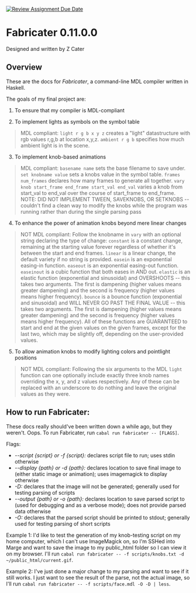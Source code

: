 [![Review Assignment Due Date](https://classroom.github.com/assets/deadline-readme-button-24ddc0f5d75046c5622901739e7c5dd533143b0c8e959d652212380cedb1ea36.svg)](https://classroom.github.com/a/mHYDusTj)

# Fabricater 0.11.0.0
Designed and written by Z Cater

## Overview

These are the docs for *Fabricater*, a command-line MDL compiler written in Haskell.

The goals of my final project are:

1. To ensure that my compiler is MDL-compliant

2. To implement lights as symbols on the symbol table
> MDL compliant:
> `light r g b x y z` creates a "light" datastructure with rgb values r,g,b at location x,y,z.
> `ambient r g b` specifies how much ambient light is in the scene.

3. To implement knob-based animations
> MDL compliant: 
> `basename name` sets the base filename to save under.
> `set knobname value` sets a knobs value in the symbol table.
> `frames num_frames` declares how many frames to generate all together.
> `vary knob start_frame end_frame start_val end_val` varies a knob from start_val to end_val over the course of start_frame to end_frame.
> NOTE: DID NOT IMPLEMENT TWEEN, SAVEKNOBS, OR SETKNOBS -- couldn't find a clean way to modify the knobs while the program was running rather than during the single parsing pass

4. To enhance the power of animation knobs beyond mere linear changes
> NOT MDL compliant:
> Follow the knobname in `vary` with an optional string declaring the type of change:
> `constant` is a constant change, remaining at the starting value forever regardless of whether it's between the start and end frames.
> `linear` is a linear change, the default variety if no string is provided.
> `easein` is an exponential easing-in function.
> `easeout` is an exponential easing-out function.
> `easeinout` is a cubic function that both eases in AND out.
> `elastic` is an elastic function (exponential and sinusoidal) and OVERSHOOTS -- this takes two arguments. The first is dampening (higher values means greater dampening) and the second is frequency (higher values means higher frequency).
> `bounce` is a bounce function (exponential and sinusoidal) and WILL NEVER GO PAST THE FINAL VALUE -- this takes two arguments. The first is dampening (higher values means greater dampening) and the second is frequency (higher values means higher frequency).
> All of these functions are GUARANTEED to start and end at the given values on the given frames, except for the last two, which may be slightly off, depending on the user-provided values.

5. To allow animation knobs to modify lighting colors and pointlight positions
> NOT MDL compliant:
> Following the six arguments to the MDL `light` function can one optionally include exactly three knob names overriding the x, y, and z values respectively. Any of these can be replaced with an underscore to do nothing and leave the original values as they were.

## How to run Fabricater:

These docs really should've been written down a while ago, but they weren't. Oops. To run Fabricater, run `cabal run fabricater -- [FLAGS]`.

Flags:
- *--script {script} or -f {script}:* declares script file to run; uses stdin otherwise
- *--display {path} or -d {path}:* declares location to save final image to (either static image or animation); uses imagemagick to display otherwise
- *-D:* declares that the image will not be generated; generally used for testing parsing of scripts
- *--output {path} or -o {path}:* declares location to save parsed script to (used for debugging and as a verbose mode); does not provide parsed data otherwise
- *-O:* declares that the parsed script should be printed to stdout; generally used for testing parsing of short scripts

Example 1: I'd like to test the generation of my knob-testing script on my home computer, which I can't use ImageMagick on, so I'm SSHed into Marge and want to save the image to my public_html folder so I can view it on my browser. I'll run `cabal run fabricater -- -f scripts/knobs.txt -d ~/public_html/current.gif`.

Example 2: I've just done a major change to my parsing and want to see if it still works. I just want to see the result of the parse, not the actual image, so I'll run `cabal run fabricater -- -f scripts/face.mdl -O -D | less`.
